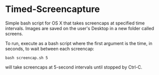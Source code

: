Timed-Screencapture
===================

Simple bash script for OS X that takes screencaps at specified time intervals. Images are saved on the user's Desktop in a new folder called screens.

To run, execute as a bash script where the first argument is the time, in seconds, to wait between each screencap:  

    bash screencap.sh 5
will take screencaps at 5-second intervals until stopped by Ctrl-C.
